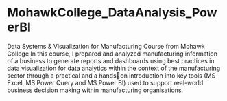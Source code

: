 # MohawkCollege_DataAnalysis_PowerBI
Data Systems & Visualization for
Manufacturing Course from Mohawk College
In this course, I prepared and analyzed manufacturing information of a business
to generate reports and dashboards using best practices in data visualization for data
analytics within the context of the manufacturing sector through a practical and a 
handson introduction into key tools (MS Excel, MS Power Query and MS Power BI) used to
support real-world business decision making within manufacturing organisations. 
